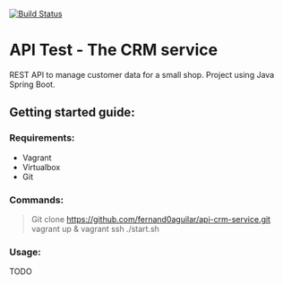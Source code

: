 [![Build Status](https://travis-ci.org/fernand0aguilar/api-crm-service.svg?branch=master)](https://travis-ci.org/fernand0aguilar/api-crm-service)

# API Test - The CRM service

REST API to manage customer data for a small shop.
Project using Java Spring Boot.

## Getting started guide:
### Requirements:
* Vagrant
* Virtualbox
* Git

### Commands:
> Git clone https://github.com/fernand0aguilar/api-crm-service.git
> vagrant up & vagrant ssh
> ./start.sh

### Usage:
TODO